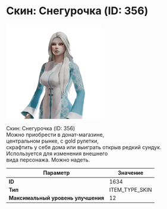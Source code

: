 # Скин: Снегурочка (ID: 356)

![Item Image](../img/1634.webp?raw=true)

Скин: Снегурочка (ID: 356)<br>Можно приобрести в донат-магазине,<br>центральном рынке, с gold рулетки,<br>скрафтить у себя дома или выиграть открыв редкий сундук.<br>Используется для изменения внешнего<br>вида персонажа. Можно надеть.


| Параметр | Значение |
|----------|----------|
| **ID** | 1634 |
| **Тип** | ITEM_TYPE_SKIN |
| **Максимальный уровень улучшения** | 12 |

